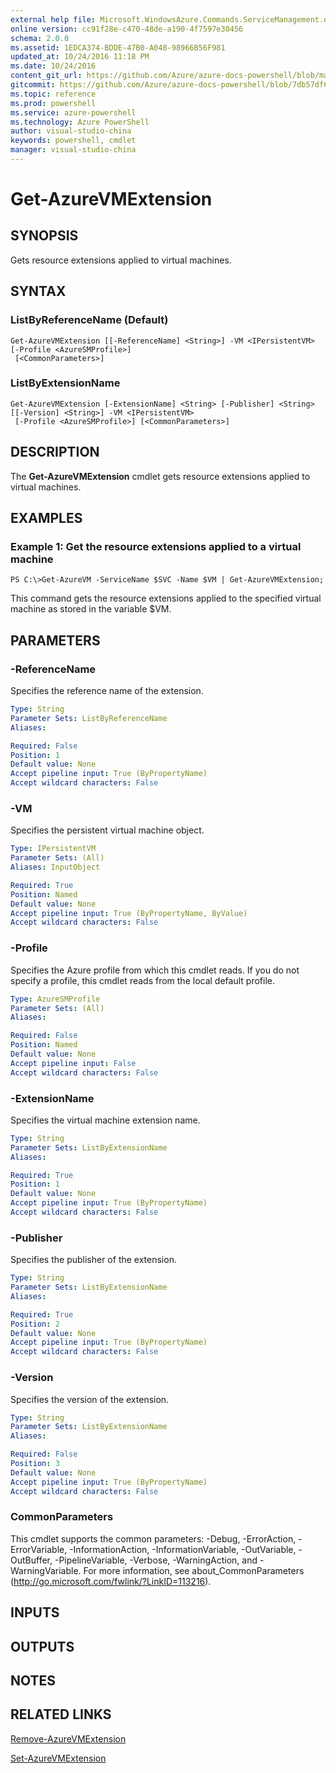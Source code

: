 ```yaml
---
external help file: Microsoft.WindowsAzure.Commands.ServiceManagement.dll-Help.xml
online version: cc91f28e-c470-48de-a190-4f7597e30456
schema: 2.0.0
ms.assetid: 1EDCA374-BDDE-47B0-A048-98966B56F981
updated_at: 10/24/2016 11:18 PM
ms.date: 10/24/2016
content_git_url: https://github.com/Azure/azure-docs-powershell/blob/master/azureps-cmdlets-docs/ServiceManagement/Azure.Service/v3.0.0/Get-AzureVMExtension.md
gitcommit: https://github.com/Azure/azure-docs-powershell/blob/7db57df6b5e709a7c001e6de362a1240d7583ae8/azureps-cmdlets-docs/ServiceManagement/Azure.Service/v3.0.0/Get-AzureVMExtension.md
ms.topic: reference
ms.prod: powershell
ms.service: azure-powershell
ms.technology: Azure PowerShell
author: visual-studio-china
keywords: powershell, cmdlet
manager: visual-studio-china
---
```


# Get-AzureVMExtension

## SYNOPSIS
Gets resource extensions applied to virtual machines.

## SYNTAX

### ListByReferenceName (Default)
```
Get-AzureVMExtension [[-ReferenceName] <String>] -VM <IPersistentVM> [-Profile <AzureSMProfile>]
 [<CommonParameters>]
```

### ListByExtensionName
```
Get-AzureVMExtension [-ExtensionName] <String> [-Publisher] <String> [[-Version] <String>] -VM <IPersistentVM>
 [-Profile <AzureSMProfile>] [<CommonParameters>]
```

## DESCRIPTION
The **Get-AzureVMExtension** cmdlet gets resource extensions applied to virtual machines.

## EXAMPLES

### Example 1: Get the resource extensions applied to a virtual machine
```
PS C:\>Get-AzureVM -ServiceName $SVC -Name $VM | Get-AzureVMExtension;
```

This command gets the resource extensions applied to the specified virtual machine as stored in the variable $VM.

## PARAMETERS

### -ReferenceName
Specifies the reference name of the extension.

```yaml
Type: String
Parameter Sets: ListByReferenceName
Aliases: 

Required: False
Position: 1
Default value: None
Accept pipeline input: True (ByPropertyName)
Accept wildcard characters: False
```

### -VM
Specifies the persistent virtual machine object.

```yaml
Type: IPersistentVM
Parameter Sets: (All)
Aliases: InputObject

Required: True
Position: Named
Default value: None
Accept pipeline input: True (ByPropertyName, ByValue)
Accept wildcard characters: False
```

### -Profile
Specifies the Azure profile from which this cmdlet reads.
If you do not specify a profile, this cmdlet reads from the local default profile.

```yaml
Type: AzureSMProfile
Parameter Sets: (All)
Aliases: 

Required: False
Position: Named
Default value: None
Accept pipeline input: False
Accept wildcard characters: False
```

### -ExtensionName
Specifies the virtual machine extension name.

```yaml
Type: String
Parameter Sets: ListByExtensionName
Aliases: 

Required: True
Position: 1
Default value: None
Accept pipeline input: True (ByPropertyName)
Accept wildcard characters: False
```

### -Publisher
Specifies the publisher of the extension.

```yaml
Type: String
Parameter Sets: ListByExtensionName
Aliases: 

Required: True
Position: 2
Default value: None
Accept pipeline input: True (ByPropertyName)
Accept wildcard characters: False
```

### -Version
Specifies the version of the extension.

```yaml
Type: String
Parameter Sets: ListByExtensionName
Aliases: 

Required: False
Position: 3
Default value: None
Accept pipeline input: True (ByPropertyName)
Accept wildcard characters: False
```

### CommonParameters
This cmdlet supports the common parameters: -Debug, -ErrorAction, -ErrorVariable, -InformationAction, -InformationVariable, -OutVariable, -OutBuffer, -PipelineVariable, -Verbose, -WarningAction, and -WarningVariable. For more information, see about_CommonParameters (http://go.microsoft.com/fwlink/?LinkID=113216).

## INPUTS

## OUTPUTS

## NOTES

## RELATED LINKS

[Remove-AzureVMExtension](.\Remove-AzureVMExtension.md)

[Set-AzureVMExtension](.\Set-AzureVMExtension.md)


